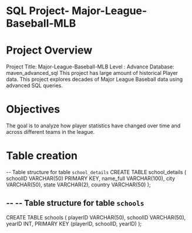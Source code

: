 # SQL Project- Major-League-Baseball-MLB
# Project Overview
Project Title: Major-League-Baseball-MLB
Level : Advance
Database: maven_advanced_sql
This project has large amount of historical Player data.
This project explores decades of Major League Baseball data using advanced SQL queries. 


# Objectives
The goal is to analyze how player statistics have changed over time and across different teams in the league.

# Table creation
-- Table structure for table `school_details`
CREATE TABLE school_details (
    schoolID VARCHAR(50) PRIMARY KEY,
    name_full VARCHAR(100),
    city VARCHAR(50),
    state VARCHAR(2),
    country VARCHAR(50)
);

--
-- Table structure for table `schools`
--
CREATE TABLE schools (
    playerID VARCHAR(50),
    schoolID VARCHAR(50),
    yearID INT,
    PRIMARY KEY (playerID, schoolID, yearID)
);
